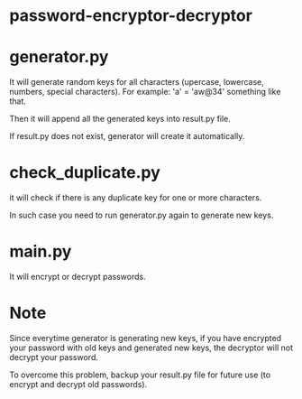 # password-encryptor-decryptor

# generator.py
It will generate random keys for all characters (upercase, lowercase, numbers, special characters). For example: 'a' = 'aw@34' something like that.

Then it will append all the generated keys into result.py file.

If result.py does not exist, generator will create it automatically.

# check_duplicate.py
it will check if there is any duplicate key for one or more characters.

In such case you need to run generator.py again to generate new keys.

# main.py
It will encrypt or decrypt passwords.

# Note
Since everytime generator is generating new keys, if you have encrypted your password with old keys and generated new keys, the decryptor will not decrypt your password.

To overcome this problem, backup your result.py file for future use (to encrypt and decrypt old passwords).
